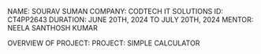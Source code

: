 NAME: SOURAV SUMAN
COMPANY: CODTECH IT SOLUTIONS
ID: CT4PP2643
DURATION: JUNE 20TH, 2024 TO JULY 20TH, 2024 
MENTOR: NEELA SANTHOSH KUMAR

OVERVIEW OF PROJECT:
PROJECT: SIMPLE CALCULATOR
 
